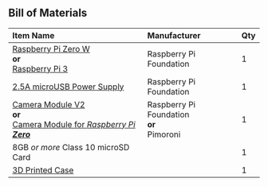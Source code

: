 ## Bill of Materials
| Item Name | Manufacturer | Qty |
| :- | :- | :- |
| [Raspberry Pi Zero W](https://www.raspberrypi.org/products/raspberry-pi-zero-w/)<br /> **or** <br />[Raspberry Pi 3](https://www.raspberrypi.org/products/raspberry-pi-3-model-b/) | Raspberry Pi Foundation | 1 |
| [2.5A microUSB Power Supply](https://www.raspberrypi.org/products/raspberry-pi-universal-power-supply/) | Raspberry Pi Foundation | 1 |
| [Camera Module V2](https://www.raspberrypi.org/products/camera-module-v2/) <br /> **or** <br /> [Camera Module for _Raspberry Pi **Zero**_](https://shop.pimoroni.com/products/raspberry-pi-zero-camera-module) | Raspberry Pi Foundation <br /> **or** <br /> Pimoroni | 1 |
| 8GB _or more_ Class 10 microSD Card |  | 1
| [3D Printed Case](https://github.com/resin-io-playground/raspberry-pi-cases) |  | 1 |
